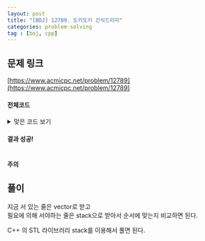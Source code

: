 ```yaml
---
layout: post
title: "[BOJ] 12789. 도키도키 간식드리미"
categories: problem-solving
tag : [boj, cpp]
---
```


## 문제 링크<br>
 [https://www.acmicpc.net/problem/12789](https://www.acmicpc.net/problem/12789)<br>


#### 전체코드<br>

<details>
<summary>맞은 코드 보기</summary>
<div markdown="1">

```cpp
#include<iostream>
#include<vector>
#include<stack>

using namespace std;

void solution(vector<int> line){
    bool possible = true;
    stack<int> newLine;

    auto lineItr = line.begin();
    for(int curTurn = 1; curTurn<=line.size(); curTurn++){
        if(lineItr!=line.end() && *lineItr==curTurn) lineItr++;
        else if(!newLine.empty() && newLine.top()==curTurn) newLine.pop();
        else{
            while(lineItr != line.end()){
                newLine.push(*lineItr);
                lineItr++;
                if(*lineItr==curTurn) break;
            }
            if(lineItr == line.end()){
                possible = false;
                break;
            }
            lineItr++;
        }
    }

    if(possible) cout<<"Nice";
    else cout<<"Sad";
}

int main(){
    ios_base::sync_with_stdio(false);
	cin.tie(NULL);

    int n; cin>>n;
    vector<int> line;
    
    for(int idx=0; idx<n; idx++){
        int in; cin>>in;
        line.push_back(in);
    }
    
    solution(line);

    return 0;
}
```
</div>
</details>

#### 결과 성공!<br>
![]()

<div class="divider"></div>

#### 주의 <br> 

## 풀이<br>

지금 서 있는 줄은 vector로 받고<br>
필요에 의해 서야하는 줄은 stack으로 받아서 순서에 맞는지 비교하면 된다.<br>

C++ 의 STL 라이브러리 stack를 이용해서 풀면 된다.  


